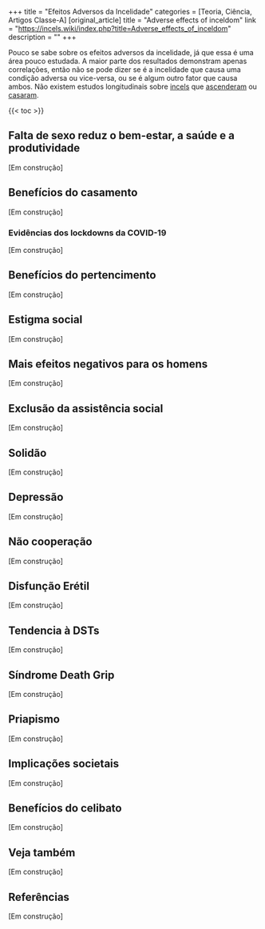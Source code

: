 +++
title = "Efeitos Adversos da Incelidade"
categories = [Teoria, Ciência, Artigos Classe-A]
[original_article]
    title = "Adverse effects of inceldom"
    link = "https://incels.wiki/index.php?title=Adverse_effects_of_inceldom"
description = ""
+++

Pouco se sabe sobre os efeitos adversos da incelidade, já que essa é uma área pouco estudada. A maior parte dos resultados demonstram apenas correlações, então não se pode dizer se é a incelidade que causa uma condição adversa ou vice-versa, ou se é algum outro fator que causa ambos. Não existem estudos longitudinais sobre [incels](/w/incel) que [ascenderam]() ou [casaram]().

{{< toc >}}

## Falta de sexo reduz o bem-estar, a saúde e a produtividade
[Em construção]

## Benefícios do casamento
[Em construção]

### Evidências dos lockdowns da COVID-19
[Em construção]

## Benefícios do pertencimento
[Em construção]

## Estigma social
[Em construção]

## Mais efeitos negativos para os homens
[Em construção]

## Exclusão da assistência social
[Em construção]

## Solidão
[Em construção]

## Depressão
[Em construção]

## Não cooperação
[Em construção]

## Disfunção Erétil
[Em construção]

## Tendencia à DSTs
[Em construção]
## Síndrome Death Grip
[Em construção]

## Priapismo
[Em construção]

## Implicações societais
[Em construção]

## Benefícios do celibato
[Em construção]

## Veja também
[Em construção]

## Referências
[Em construção]

